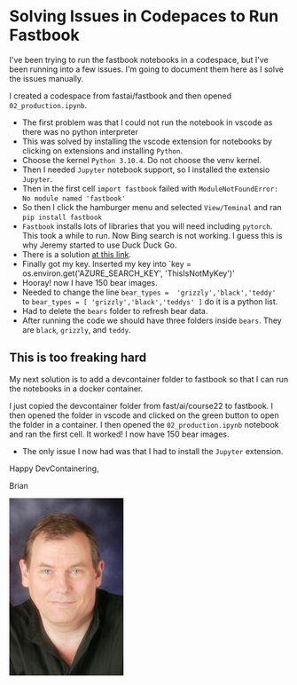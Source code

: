 # Solving Issues in Codepaces to Run Fastbook

I've been trying to run the fastbook notebooks in a codespace, but I've been running into a few issues. I'm going to document them here as I solve the issues manually.

I created a codespace from fastai/fastbook and then opened `02_production.ipynb`.

- The first problem was that I could not run the notebook in vscode as there was no python interpreter
- This was solved by installing the vscode extension for notebooks by clicking on extensions and installing `Python`.
- Choose the kernel `Python 3.10.4`.  Do not choose the venv kernel.
- Then I needed `Jupyter` notebook support, so I installed the extensio `Jupyter`.
- Then in the first cell `import fastbook` failed with `ModuleNotFoundError: No module named 'fastbook'`
- So then I click the hamburger menu and selected `View/Teminal` and ran `pip install fastbook`
- `Fastbook` installs lots of libraries that you will need including `pytorch`. This took a while to run.
Now Bing search is not working. I guess this is why Jeremy started to use Duck Duck Go.
- There is a solution [at this link](https://stackoverflow.com/questions/65706220/fast-ai-course-2020-httperror-401-client-error-permissiondenied-for-url).
- Finally got my key.  Inserted my key into 
    `key = os.environ.get('AZURE_SEARCH_KEY', 'ThisIsNotMyKey')'
- Hooray! now I have 150 bear images.
- Needed to change the line `bear_types =  'grizzly','black','teddy' ` to `bear_types = [ 'grizzly','black','teddys' ]` do it is a python list.
- Had to delete the `bears` folder to refresh bear data.
- After running the code we should have three folders inside `bears`.  They are `black`, `grizzly`, and `teddy`.

## This is too freaking hard

My next solution is to add a devcontainer folder to fastbook so that I can run the notebooks in a docker container.  

I just copied the devcontainer folder from fast/ai/course22 to fastbook.  I then opened the folder in vscode and clicked on the green button to open the folder in a container.  I then opened the `02_production.ipynb` notebook and ran the first cell.  It worked!  I now have 150 bear images.

- The only issue I now had was that I had to install the `Jupyter` extension.

Happy DevContainering,

Brian

![Lovell Portrait](/images/Lovell_portrait_small.jpg "Brian Lovell")

